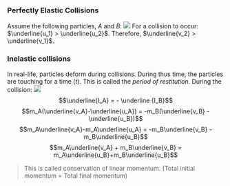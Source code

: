 ### Perfectly Elastic Collisions
Assume the following particles, $A$ and $B$:
![](LinearCollisions2Particles.svg)
For a collision to occur: $\underline{u_1} > \underline{u_2}$. Therefore, $\underline{v_2} > \underline{v_1}$.

### Inelastic collisions
In real-life, particles deform during collisions. During thus time, the particles are touching for a time ($t$). This is called the *period of restitution*. During the collision:
![](PeriodOfRestitution.svg)
$$\underline{I_A} = - \underline {I_B}$$
$$m_A(\underline{v_A}-\underline{u_A}) = -m_B(\underline{v_B} - \underline{u_B})$$
$$m_A\underline{v_A}-m_A\underline{u_A} = -m_B\underline{v_B} - m_B\underline{u_B}$$
$$m_A\underline{v_A} + m_B\underline{v_B} = m_A\underline{u_B}+m_B\underline{u_B}$$
> This is called conservation of linear momentum. (Total initial momentum = Total final momentum)
